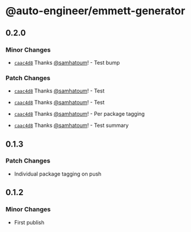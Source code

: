# @auto-engineer/emmett-generator

## 0.2.0

### Minor Changes

- [`caac4d8`](https://github.com/samhatoum/auto-engineer/commit/caac4d845a65cd6d77d4182569b5f40de2d158a4) Thanks [@samhatoum](https://github.com/samhatoum)! - Test bump

### Patch Changes

- [`caac4d8`](https://github.com/samhatoum/auto-engineer/commit/caac4d845a65cd6d77d4182569b5f40de2d158a4) Thanks [@samhatoum](https://github.com/samhatoum)! - Test

- [`caac4d8`](https://github.com/samhatoum/auto-engineer/commit/caac4d845a65cd6d77d4182569b5f40de2d158a4) Thanks [@samhatoum](https://github.com/samhatoum)! - Test

- [`caac4d8`](https://github.com/samhatoum/auto-engineer/commit/caac4d845a65cd6d77d4182569b5f40de2d158a4) Thanks [@samhatoum](https://github.com/samhatoum)! - Per package tagging

- [`caac4d8`](https://github.com/samhatoum/auto-engineer/commit/caac4d845a65cd6d77d4182569b5f40de2d158a4) Thanks [@samhatoum](https://github.com/samhatoum)! - Test summary

## 0.1.3

### Patch Changes

- Individual package tagging on push

## 0.1.2

### Minor Changes

- First publish
